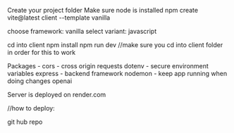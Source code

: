 
Create your project folder
Make sure node is installed
npm create vite@latest client --template vanilla

choose framework: vanilla
select variant: javascript

cd into client
npm install
npm run dev  //make sure you cd into client folder in order for this to work



Packages - 
cors - cross origin requests
dotenv - secure environment variables
express - backend framework
nodemon - keep app running when doing changes
openai

Server is deployed on render.com


//how to deploy:

git hub repo
